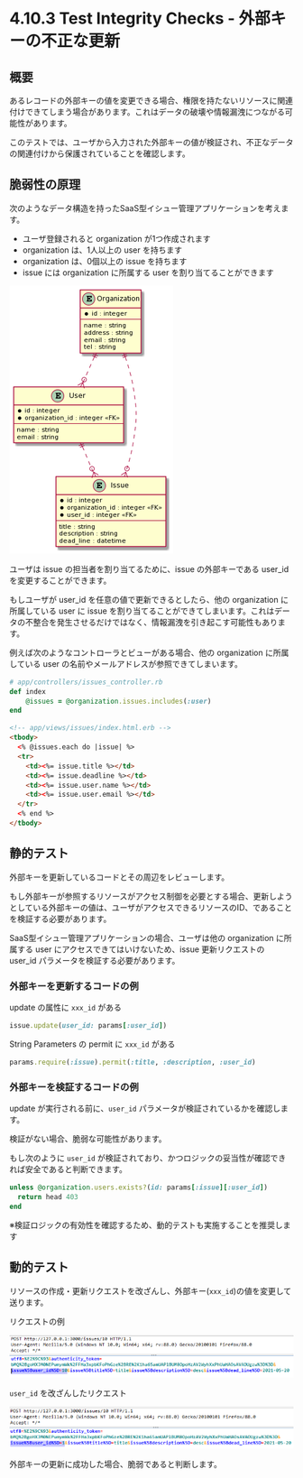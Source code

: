 # 4.10.3 Test Integrity Checks - 外部キーの不正な更新

## 概要

あるレコードの外部キーの値を変更できる場合、権限を持たないリソースに関連付けできてしまう場合があります。これはデータの破壊や情報漏洩につながる可能性があります。

このテストでは、ユーザから入力された外部キーの値が検証され、不正なデータの関連付けから保護されていることを確認します。

## 脆弱性の原理

次のようなデータ構造を持ったSaaS型イシュー管理アプリケーションを考えます。

- ユーザ登録されると organization が1つ作成されます
- organization は、1人以上の user を持ちます
- organization は、0個以上の issue を持ちます
- issue には organization に所属する user を割り当てることができます

![](images/2021-06-03-20-50-56.png)

ユーザは issue の担当者を割り当てるために、issue の外部キーである user_id を変更することができます。

もしユーザが user_id を任意の値で更新できるとしたら、他の organization に所属している user に issue を割り当てることができてしまいます。これはデータの不整合を発生させるだけではなく、情報漏洩を引き起こす可能性もあります。

例えば次のようなコントローラとビューがある場合、他の organization に所属している user の名前やメールアドレスが参照できてしまいます。

```ruby
# app/controllers/issues_controller.rb
def index
    @issues = @organization.issues.includes(:user)
end
```

```html
<!-- app/views/issues/index.html.erb -->
<tbody>
  <% @issues.each do |issue| %>
  <tr>
    <td><%= issue.title %></td>
    <td><%= issue.deadline %></td>
    <td><%= issue.user.name %></td>
    <td><%= issue.user.email %></td>
  </tr>
  <% end %>
</tbody>
```


<!--
説明がくどすぎるので要推敲

## 脆弱性の原理

架空のイシュー管理SaaSを想定します。このSaaSは

- ユーザ登録されると organization が1つ作成されます。
- organization は、1人以上の user を持ちます
- organization は、0個以上の issue を持ちます
- issue には organization に所属する user を割り当てることができます

### ER図とデータ

<!--
```plantuml
@startuml
entity "Organization" as e01 {
  *id : integer
  --
  name : string
  address : string
  email : string
  tel : string
}

entity "User" as e02 {
  *id : integer
  *organization_id : integer <<FK>>
  --
  name : string
  email : string
}

entity "Issue" as e03 {
  *id : integer
  *organization_id : integer <<FK>>
  *user_id : integer <<FK>>
  --
  title : string
  description : string
  deadline : datetime
}

e01 ||..o{ e02
e01 ||..o{ e03
e02 ||..o{ e03
@enduml
```

organization

|id|name|
|:--|:--|
|1|Hogehoge, Ltd.|
|2|Foobar Inc.|

user

|id|name|email|organization_id|
|:--|:--|:--|:--|
|1|田中一郎|tanaka@hogehoge.example.com|1|
|2|佐藤次郎|sato@hogehoge.example.com|1|
|3|高橋春子|takahashi@foobar.example.com|2|
|4|鈴木太郎|suzuki@foobar.example.com|2|

issue

|id|name|deadline|organization_id|user_id|
|:--|:--|:--|:--|:--|
|1|書類を作る|5/12|1|1|
|2|書類を送る|5/13|1|2|
|3|電話する|5/11|2|3|
|4|メール送る|5/11|2|4|

### Web画面

`Hogehoge, Ltd.` のイシュー一覧画面は次のように表示されます。

|ToDo|期限|担当者|担当者メールアドレス|
|:--|:--|:--|:--|
|書類を作る|5/12|田中一郎|tanaka@hogehoge.example.com|
|書類を送る|5/13|佐藤次郎|sato@hogehoge.example.com|

### 外部キー改ざんとその影響

issue に担当者を割り当てる次のようなアクションがあるとします。

```ruby
def assign_user
  @issue = @organization.find(params[:issue_id])
  @issue.update(user_id: params[:user_id])
```
-->

## 静的テスト

外部キーを更新しているコードとその周辺をレビューします。

もし外部キーが参照するリソースがアクセス制御を必要とする場合、更新しようとしている外部キーの値は、ユーザがアクセスできるリソースのID、であることを検証する必要があります。

SaaS型イシュー管理アプリケーションの場合、ユーザは他の organization に所属する user にアクセスできてはいけないため、issue 更新リクエストの user_id パラメータを検証する必要があります。

### 外部キーを更新するコードの例

update の属性に `xxx_id` がある

```ruby
issue.update(user_id: params[:user_id])
```

String Parameters の permit に `xxx_id` がある

```ruby
params.require(:issue).permit(:title, :description, :user_id)
```

### 外部キーを検証するコードの例

update が実行される前に、`user_id` パラメータが検証されているかを確認します。

検証がない場合、脆弱な可能性があります。

もし次のように `user_id` が検証されており、かつロジックの妥当性が確認できれば安全であると判断できます。

```ruby
unless @organization.users.exists?(id: params[:issue][:user_id])
  return head 403
end
```

※検証ロジックの有効性を確認するため、動的テストも実施することを推奨します

## 動的テスト

リソースの作成・更新リクエストを改ざんし、外部キー(`xxx_id`)の値を変更して送ります。

リクエストの例

![](images/2021-06-03-23-58-27.png)

`user_id` を改ざんしたリクエスト

![](images/2021-06-03-23-58-57.png)

外部キーの更新に成功した場合、脆弱であると判断します。